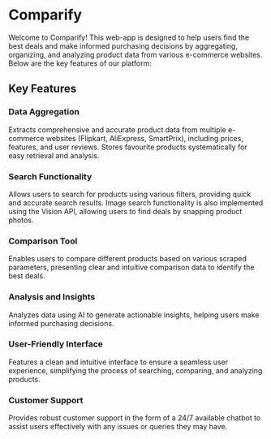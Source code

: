 # Comparify

Welcome to Comparify! This web-app is designed to help users find the best deals and make informed purchasing decisions by aggregating, organizing, and analyzing product data from various e-commerce websites. Below are the key features of our platform:

## Key Features

### Data Aggregation

Extracts comprehensive and accurate product data from multiple e-commerce websites (Flipkart, AliExpress, SmartPrix), including prices, features, and user reviews. Stores favourite products systematically for easy retrieval and analysis.

### Search Functionality

Allows users to search for products using various filters, providing quick and accurate search results. Image search functionality is also implemented using the Vision API, allowing users to find deals by snapping product photos.

### Comparison Tool

Enables users to compare different products based on various scraped parameters, presenting clear and intuitive comparison data to identify the best deals.

### Analysis and Insights

Analyzes data using AI to generate actionable insights, helping users make informed purchasing decisions.

### User-Friendly Interface

Features a clean and intuitive interface to ensure a seamless user experience, simplifying the process of searching, comparing, and analyzing products.

### Customer Support

Provides robust customer support in the form of a 24/7 available chatbot to assist users effectively with any issues or queries they may have.

<!-- ## Screens

<p align="center">
  <img src="assets/screens/intro_screen.jpg" height="600">
</p> -->
